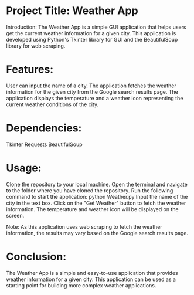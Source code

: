 # Project Title: Weather App

Introduction:
The Weather App is a simple GUI application that helps users get the current weather information for a given city. This application is developed using Python's Tkinter library for GUI and the BeautifulSoup library for web scraping.

# Features:

User can input the name of a city.
The application fetches the weather information for the given city from the Google search results page.
The application displays the temperature and a weather icon representing the current weather conditions of the city.

# Dependencies:

Tkinter
Requests
BeautifulSoup

# Usage:

Clone the repository to your local machine.
Open the terminal and navigate to the folder where you have cloned the repository.
Run the following command to start the application: python Weather.py
Input the name of the city in the text box.
Click on the "Get Weather" button to fetch the weather information.
The temperature and weather icon will be displayed on the screen.

Note: As this application uses web scraping to fetch the weather information, the results may vary based on the Google search results page.

# Conclusion:
The Weather App is a simple and easy-to-use application that provides weather information for a given city. This application can be used as a starting point for building more complex weather applications.
